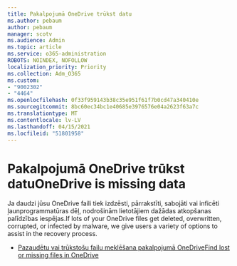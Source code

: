 ```yaml
---
title: Pakalpojumā OneDrive trūkst datu
ms.author: pebaum
author: pebaum
manager: scotv
ms.audience: Admin
ms.topic: article
ms.service: o365-administration
ROBOTS: NOINDEX, NOFOLLOW
localization_priority: Priority
ms.collection: Adm_O365
ms.custom:
- "9002302"
- "4464"
ms.openlocfilehash: 0f33f959143b38c35e951f61f7b0cd47a340410e
ms.sourcegitcommit: 8bc60ec34bc1e40685e3976576e04a2623f63a7c
ms.translationtype: MT
ms.contentlocale: lv-LV
ms.lasthandoff: 04/15/2021
ms.locfileid: "51801958"
---
```

# <a name="onedrive-is-missing-data"></a><span data-ttu-id="5bc8c-102">Pakalpojumā OneDrive trūkst datu</span><span class="sxs-lookup"><span data-stu-id="5bc8c-102">OneDrive is missing data</span></span>

<span data-ttu-id="5bc8c-103">Ja daudzi jūsu OneDrive faili tiek izdzēsti, pārrakstīti, sabojāti vai inficēti ļaunprogrammatūras dēļ, nodrošinām lietotājiem dažādas atkopšanas palīdzības iespējas.</span><span class="sxs-lookup"><span data-stu-id="5bc8c-103">If lots of your OneDrive files get deleted, overwritten, corrupted, or infected by malware, we give users a variety of options to assist in the recovery process.</span></span>

- [<span data-ttu-id="5bc8c-104">Pazaudētu vai trūkstošu failu meklēšana pakalpojumā OneDrive</span><span class="sxs-lookup"><span data-stu-id="5bc8c-104">Find lost or missing files in OneDrive</span></span>](https://go.microsoft.com/fwlink/?linkid=2125166)
